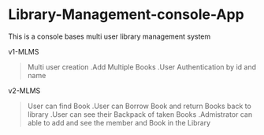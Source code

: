 # Library-Management-console-App
This is a console bases multi user library management system

v1-MLMS
>Multi user creation
.Add Multiple Books
.User Authentication by id and name

v2-MLMS
>User can find Book
.User can Borrow Book and return Books back to library
.User can see their Backpack of taken Books
.Admistrator can able to add and see the member and Book in the Library

